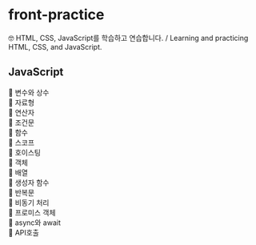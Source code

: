 # front-practice
🤓 HTML, CSS, JavaScript를 학습하고 연습합니다. / Learning and practicing HTML, CSS, and JavaScript. 

## JavaScript
🔹 변수와 상수  
🔹 자료형  
🔹 연산자  
🔹 조건문  
🔹 함수  
🔹 스코프  
🔹 호이스팅  
🔹 객체  
🔹 배열  
🔹 생성자 함수  
🔹 반복문  
🔹 비동기 처리  
🔹 프로미스 객체  
🔹 async와 await  
🔹 API호출  
